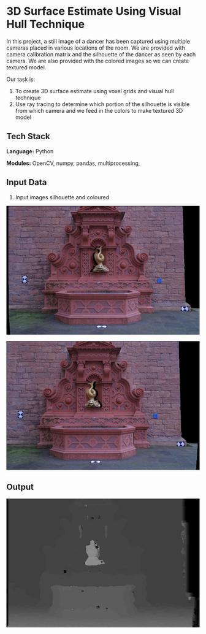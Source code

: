 ﻿
# 3D Surface Estimate Using Visual Hull Technique

In this project, a still image of a dancer has been captured using multiple cameras placed in various locations of the room. We are provided with camera calibration matrix and the silhouette of the dancer as seen by each camera. We are also provided with the colored images so we can create textured model.

Our task is:
1. To create 3D surface estimate using voxel grids and visual hull technique
2. Use ray tracing to determine which portion of the silhouette is visible from which camera and we feed in the colors to make textured 3D model

## Tech Stack

**Language:** Python

**Modules:** OpenCV, numpy, pandas, multiprocessing, 


## Input Data
1. Input images silhouette and coloured

![Sterio Image Left]( https://github.com/Nikhil-void/Computer-Vision-Projects/blob/main/DepthMap%20Estimation%20from%20Sterio/Output_Images/Sterio_Image_1.jpg)

![ Sterio Image Right]( https://github.com/Nikhil-void/Computer-Vision-Projects/blob/main/DepthMap%20Estimation%20from%20Sterio/Output_Images/Sterio_Image_0.jpg)
           
## Output
 ![Depth Map]( https://github.com/Nikhil-void/Computer-Vision-Projects/blob/main/DepthMap%20Estimation%20from%20Sterio/Output_Images/Sterio_Disparity_Amplified.jpeg)
